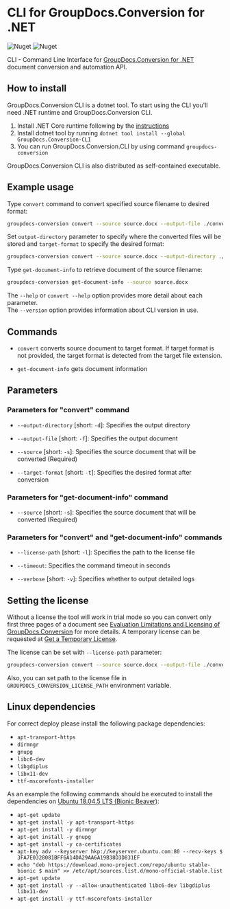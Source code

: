 # CLI for GroupDocs.Conversion for .NET

![Nuget](https://img.shields.io/nuget/v/groupdocs.conversion-cli)
![Nuget](https://img.shields.io/nuget/dt/groupdocs.conversion-cli)


CLI - Command Line Interface for [GroupDocs.Conversion for .NET](https://products.groupdocs.com/conversion/net/) document conversion and automation API.

## How to install

GroupDocs.Conversion CLI is a dotnet tool. To start using the CLI you'll need .NET runtime and GroupDocs.Conversion CLI.

1. Install .NET Core runtime following by the [instructions](https://docs.microsoft.com/en-us/dotnet/core/install/)
2. Install dotnet tool by running `dotnet tool install --global GroupDocs.Conversion-CLI`
3. You can run GroupDocs.Conversion.CLI by using command `groupdocs-conversion`

GroupDocs.Conversion CLI is also distributed as self-contained executable.

## Example usage

Type `convert` command to convert specified source filename to desired format:

```bash
groupdocs-conversion convert --source source.docx --output-file ./converted.pdf
```

Set `output-directory` parameter to specify where the converted files will be stored and `target-format` to specify the desired format:

```bash
groupdocs-conversion convert --source source.docx --output-directory ./converted --target-format png
```

Type `get-document-info` to retrieve document of the source filename:

```bash
groupdocs-conversion get-document-info --source source.docx
```

The `--help` or `convert --help` option provides more detail about each parameter. \
The `--version` option provides information about CLI version in use.

## Commands

* `convert` converts source document to target format. If target format is not provided, the target format is detected from the target file extension.

* `get-document-info` gets document information

## Parameters

### Parameters for "convert" command

* `--output-directory` [short: `-d`]:  Specifies the output directory

* `--output-file` [short: `-f`]: Specifies the output document
 
* `--source` [short: `-s`]: Specifies the source document that will be converted (Required)

* `--target-format` [short: `-t`]: Specifies the desired format after conversion

### Parameters for "get-document-info" command

* `--source` [short: `-s`]: Specifies the source document that will be converted (Required)
 
### Parameters for "convert" and "get-document-info" commands

* `--license-path` [short: `-l`]: Specifies the path to the license file

* `--timeout`: Specifies the command timeout in seconds
 
* `--verbose` [short: `-v`]: Specifies whether to output detailed logs

## Setting the license

Without a license the tool will work in trial mode so you can convert only first three pages of a document see [Evaluation Limitations and Licensing of GroupDocs.Conversion](https://docs.groupdocs.com/conversion/net/licensing-and-subscription/) for more details. A temporary license can be requested at [Get a Temporary License](https://purchase.groupdocs.com/temporary-license).

The license can be set with `--license-path` parameter:

```bash
groupdocs-conversion convert --source source.docx --output-file ./converted.pdf --license-path c:\\licenses\\GroupDocs.Conversion.lic
```

Also, you can set path to the license file in `GROUPDOCS_CONVERSION_LICENSE_PATH` environment variable.

## Linux dependencies

For correct deploy please install the following package dependencies:

* `apt-transport-https`
* `dirmngr`
* `gnupg`
* `libc6-dev`
* `libgdiplus`
* `libx11-dev`
* `ttf-mscorefonts-installer`

As an example the following commands should be executed to install the dependencies on [Ubuntu 18.04.5 LTS (Bionic Beaver)](https://releases.ubuntu.com/18.04.5/):

* `apt-get update`
* `apt-get install -y apt-transport-https`
* `apt-get install -y dirmngr`
* `apt-get install -y gnupg`
* `apt-get install -y ca-certificates`
* `apt-key adv --keyserver hkp://keyserver.ubuntu.com:80 --recv-keys $ 3FA7E0328081BFF6A14DA29AA6A19B38D3D831EF`
* `echo "deb https://download.mono-project.com/repo/ubuntu stable-bionic $ main" >> /etc/apt/sources.list.d/mono-official-stable.list`
* `apt-get update`
* `apt-get install -y --allow-unauthenticated libc6-dev libgdiplus libx11-dev`
* `apt-get install -y ttf-mscorefonts-installer`
